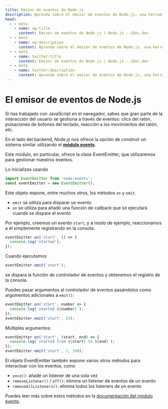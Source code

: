 ```yaml
---
title: Emisor de eventos de Node.js
description: Aprenda sobre el emisor de eventos de Node.js, una herramienta poderosa para manejar eventos en sus aplicaciones backend.
head:
  - - meta
    - name: og:title
      content: Emisor de eventos de Node.js | Node.js - iDoc.dev
  - - meta
    - name: og:description
      content: Aprenda sobre el emisor de eventos de Node.js, una herramienta poderosa para manejar eventos en sus aplicaciones backend.
  - - meta
    - name: twitter:title
      content: Emisor de eventos de Node.js | Node.js - iDoc.dev
  - - meta
    - name: twitter:description
      content: Aprenda sobre el emisor de eventos de Node.js, una herramienta poderosa para manejar eventos en sus aplicaciones backend.
---
```



# El emisor de eventos de Node.js

Si has trabajado con JavaScript en el navegador, sabes que gran parte de la interacción del usuario se gestiona a través de eventos: clics del ratón, pulsaciones de botones del teclado, reacción a los movimientos del ratón, etc.

En el lado del backend, Node.js nos ofrece la opción de construir un sistema similar utilizando el **[módulo events](/es/nodejs/api/events)**.

Este módulo, en particular, ofrece la clase EventEmitter, que utilizaremos para gestionar nuestros eventos.

Lo inicializas usando

```js
import EventEmitter from 'node:events';
const eventEmitter = new EventEmitter();
```

Este objeto expone, entre muchos otros, los métodos `on` y `emit`.

- `emit` se utiliza para disparar un evento
- `on` se utiliza para añadir una función de callback que se ejecutará cuando se dispare el evento

Por ejemplo, creemos un evento `start`, y a modo de ejemplo, reaccionamos a él simplemente registrando en la consola:

```js
eventEmitter.on('start', () => {
  console.log('started');
});
```

Cuando ejecutamos

```js
eventEmitter.emit('start');
```

se dispara la función de controlador de eventos y obtenemos el registro de la consola.

Puedes pasar argumentos al controlador de eventos pasándolos como argumentos adicionales a `emit()`:

```js
eventEmitter.on('start', number => {
  console.log(`started ${number}`);
});
eventEmitter.emit('start', 23);
```

Múltiples argumentos:

```js
eventEmitter.on('start', (start, end) => {
  console.log(`started from ${start} to ${end}`);
});
eventEmitter.emit('start', 1, 100);
```

El objeto EventEmitter también expone varios otros métodos para interactuar con los eventos, como

- `once()`: añade un listener de una sola vez
- `removeListener()` / `off()`: elimina un listener de eventos de un evento
- `removeAllListeners()`: elimina todos los listeners de un evento

Puedes leer más sobre estos métodos en la [documentación del módulo events](/es/nodejs/api/events).

